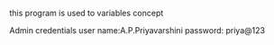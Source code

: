 this program is  used to variables concept


Admin credentials
user name:A.P.Priyavarshini
password: priya@123